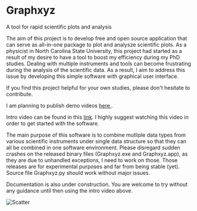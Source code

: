 # Graphxyz
A tool for rapid scientific plots and analysis

The aim of this project is to develop free and open source application that can serve as all-in-one package to plot and analysze scientific plots. As a physicist in North Carolina State University, this project had started as a result of my desire to have a tool to boost my efficiency during my PhD studies. Dealing with multiple instruments and tools can become frustrating during the analysis of the scientific data. As a result, I aim to address this issue by developing this simple software with graphical user interface.

If you find this project helpful for your own studies, please don't hesitate to contribute.

I am planning to publish demo videos <a href= 'https://www.youtube.com/channel/UCnIIN0N92-SQEIZNQeXrzJw'> here </a>.

Intro video can be found in this <a href='https://youtu.be/Q1QfCpT_8oc'> link<a/>. I highly suggest watching this video in order to get started with the software.
  
  The main purpose of this software is to combine mutliple data types from various scientific instruments under single data structure so that they can all be combined in one software environment. Please disregard sudden crashes on the released binary files (Graphxyz.exe and Graphxyz.app), as they are due to unhandled exceptions, I need to work on those. Those releases are for experimental purposes and far from being stable (yet). Source file Graphxyz.py should work without major issues.

Documentation is also under construction. You are welcome to try without any guidance until then using the intro video above.

![Scatter](/../main/screenshots/main.png)
